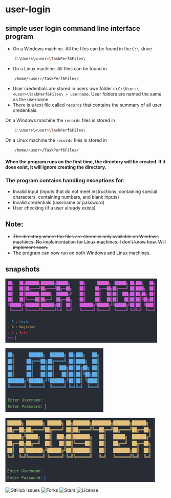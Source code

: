 # user-login
## simple user login command line interface program
* On a Windows machine. All the files can be found in the ```C:\ ```drive
```BASH
    C:\Users\<user>\TaskPerf6Files\
```
* On a Linux machine. All files can be found in
``` BASH
    /home/<user>/TaskPerf6Files/
```
* User credentials are stored in users own folder in ```C:\Users\<user>\TaskPerf6Files\ + username```. User folders are named the same as the username.
* There is a text file called ```records``` that contains the summary of all user credentials.

On a Windows machine the ```records``` files is stored in
```BASH
    C:\Users\<user>\TaskPerf6Files\
```
On a Linux machine the ```records``` files is stored in
``` BASH
    /home/<user>/TaskPerf6Files/
```
#### When the program runs on the first time, the directory will be created. If it does exist, it will ignore creating the directory.
### The program contains handling exceptions for:
* Invalid input (inputs that do not meet instructions, containing special characters, containing numbers, and blank inputs)
* Invalid credentials (username or password)
* User checking (if a user already exists)
## Note: 
* ~~The directory where the files are stored is only available on Windows machines. No implementation for Linux machines. I don't know how.
Will implement soon.~~
* The program can now run on both Windows and Linux machines.
## snapshots
<p align="left">
  <img src="https://github.com/pitzzahh/user-login/blob/main/main_menu.png" height="200"/>
</p>
<p align="left">
  <img src="https://github.com/pitzzahh/user-login/blob/main/login_menu.png" height="200"/>
</p>
<p align="left">
  <img src="https://github.com/pitzzahh/user-login/blob/main/register_menu.png" height="200"/>
</p>

![GitHub Issues](https://img.shields.io/github/issues/pitzzahh/user-login)
![Forks](https://img.shields.io/github/forks/pitzzahh/user-login)
![Stars](https://img.shields.io/github/stars/pitzzahh/user-login)
![License](https://img.shields.io/github/license/pitzzahh/user-login)

